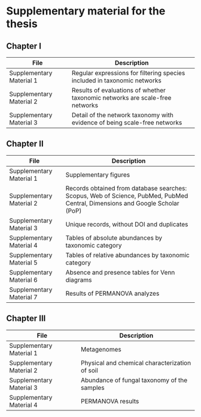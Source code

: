 # Supplementary material for the thesis

## Chapter I

| File  | Description |
| --- | --- |
| Supplementary Material 1 | Regular expressions for filtering species included in taxonomic networks |
| Supplementary Material 2 | Results of evaluations of whether taxonomic networks are scale-free networks |
| Supplementary Material 3 | Detail of the network taxonomy with evidence of being scale-free networks |

## Chapter II

| File  | Description |
| --- | --- |
| Supplementary Material 1 | Supplementary figures |
| Supplementary Material 2 | Records obtained from database searches: Scopus, Web of Science, PubMed, PubMed Central, Dimensions and Google Scholar (PoP) |
| Supplementary Material 3 | Unique records, without DOI and duplicates |
| Supplementary Material 4 | Tables of absolute abundances by taxonomic category |
| Supplementary Material 5 | Tables of relative abundances by taxonomic category |
| Supplementary Material 6 | Absence and presence tables for Venn diagrams |
| Supplementary Material 7 | Results of PERMANOVA analyzes |

## Chapter III

| File  | Description |
| --- | --- |
| Supplementary Material 1 | Metagenomes |
| Supplementary Material 2 | Physical and chemical characterization of soil |
| Supplementary Material 3 | Abundance of fungal taxonomy of the samples |
| Supplementary Material 4 | PERMANOVA results |
